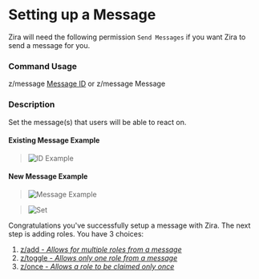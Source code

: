 # Setting up a Message

Zira will need the following permission `Send Messages` if you want Zira to send a message for you.

### Command Usage

z/message [Message ID](https://support.discordapp.com/hc/en-us/articles/206346498-Where-can-I-find-my-User-Server-Message-ID-) or z/message Message

### Description

Set the message(s) that users will be able to react on.

#### Existing Message Example
>![ID Example](https://stuff.zira.pw/files/1527364123184.png)

#### New Message Example
>![Message Example](https://stuff.zira.pw/files/1527364295209.png)

>![Set](https://stuff.zira.pw/files/1527364327101.png)

Congratulations you've successfully setup a message with Zira. The next step is adding roles. You have 3 choices:
1. [z/add - *Allows for multiple roles from a message*](/guide/add)
2. [z/toggle - *Allows only one role from a message*](/guide/toggle)
3. [z/once - *Allows a role to be claimed only once*](/guide/once)
